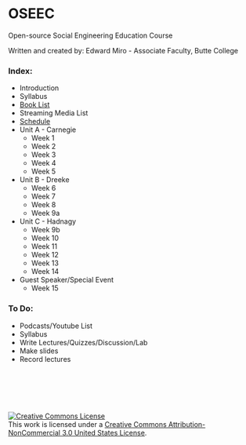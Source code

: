 # OSEEC
Open-source Social Engineering Education Course

Written and created by: Edward Miro - Associate Faculty, Butte College

### Index:
- Introduction
- Syllabus
- [Book List](https://github.com/c1ph0r/OSEEC/blob/master/files/OSEEC_Book_List.pdf)
- Streaming Media List
- [Schedule](https://github.com/c1ph0r/OSEEC/blob/master/files/OSEEC_Schedule.pdf)
- Unit A - Carnegie
  - Week 1
  - Week 2
  - Week 3
  - Week 4
  - Week 5
- Unit B - Dreeke
  - Week 6
  - Week 7
  - Week 8
  - Week 9a
- Unit C - Hadnagy
  - Week 9b
  - Week 10
  - Week 11
  - Week 12
  - Week 13
  - Week 14
- Guest Speaker/Special Event
  - Week 15

### To Do:
- Podcasts/Youtube List
- Syllabus
- Write Lectures/Quizzes/Discussion/Lab
- Make slides
- Record lectures
<br>
<br>
<br>
<br>
<br>
<a rel="license" href="http://creativecommons.org/licenses/by-nc/3.0/us/"><img alt="Creative Commons License" style="border-width:0" src="https://i.creativecommons.org/l/by-nc/3.0/us/88x31.png" /></a><br />This work is licensed under a <a rel="license" href="http://creativecommons.org/licenses/by-nc/3.0/us/">Creative Commons Attribution-NonCommercial 3.0 United States License</a>.
